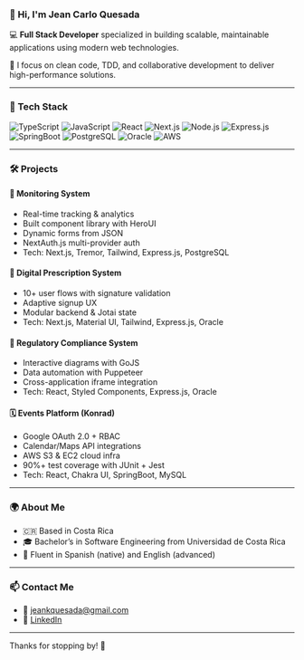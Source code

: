 ### 👋 Hi, I'm Jean Carlo Quesada

💻 **Full Stack Developer** specialized in building scalable, maintainable applications using modern web technologies.

🔧 I focus on clean code, TDD, and collaborative development to deliver high-performance solutions.

---

### 🧠 Tech Stack

![TypeScript](https://img.shields.io/badge/-TypeScript-3178C6?logo=typescript&logoColor=white&style=flat)
![JavaScript](https://img.shields.io/badge/-JavaScript-F7DF1E?logo=javascript&logoColor=black&style=flat)
![React](https://img.shields.io/badge/-React-20232a?logo=react&logoColor=61dafb&style=flat)
![Next.js](https://img.shields.io/badge/-Next.js-black?logo=next.js&logoColor=white&style=flat)
![Node.js](https://img.shields.io/badge/-Node.js-339933?logo=nodedotjs&logoColor=white&style=flat)
![Express.js](https://img.shields.io/badge/-Express.js-black?logo=express&logoColor=white&style=flat)
![SpringBoot](https://img.shields.io/badge/-SpringBoot-6DB33F?logo=springboot&logoColor=white&style=flat)
![PostgreSQL](https://img.shields.io/badge/-PostgreSQL-336791?logo=postgresql&logoColor=white&style=flat)
![Oracle](https://img.shields.io/badge/-Oracle-F80000?logo=oracle&logoColor=white&style=flat)
![AWS](https://img.shields.io/badge/-AWS-232F3E?logo=amazonaws&logoColor=white&style=flat)

---

### 🛠 Projects

#### 🧩 **Monitoring System**
- Real-time tracking & analytics
- Built component library with HeroUI
- Dynamic forms from JSON
- NextAuth.js multi-provider auth
- Tech: Next.js, Tremor, Tailwind, Express.js, PostgreSQL

#### 💊 **Digital Prescription System**
- 10+ user flows with signature validation
- Adaptive signup UX
- Modular backend & Jotai state
- Tech: Next.js, Material UI, Tailwind, Express.js, Oracle

#### 🧪 **Regulatory Compliance System**
- Interactive diagrams with GoJS
- Data automation with Puppeteer
- Cross-application iframe integration
- Tech: React, Styled Components, Express.js, Oracle

#### 🗓 **Events Platform (Konrad)**
- Google OAuth 2.0 + RBAC
- Calendar/Maps API integrations
- AWS S3 & EC2 cloud infra
- 90%+ test coverage with JUnit + Jest
- Tech: React, Chakra UI, SpringBoot, MySQL

---

### 🌍 About Me

- 🇨🇷 Based in Costa Rica
- 🎓 Bachelor’s in Software Engineering from Universidad de Costa Rica
- 💬 Fluent in Spanish (native) and English (advanced)

---

### 📫 Contact Me

- 📧 jeankquesada@gmail.com
- 🔗 [LinkedIn](https://www.linkedin.com/in/jean-quesada/)

---

Thanks for stopping by! 🚀
